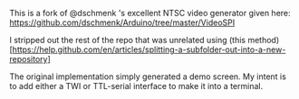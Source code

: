 This is a fork of @dschmenk 's excellent NTSC video generator given here: https://github.com/dschmenk/Arduino/tree/master/VideoSPI

I stripped out the rest of the repo that was unrelated using (this method)[https://help.github.com/en/articles/splitting-a-subfolder-out-into-a-new-repository]

The original implementation simply generated a demo screen. My intent is to add either a TWI or TTL-serial interface to make it into a terminal.


